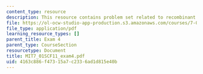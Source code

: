 ```yaml
---
content_type: resource
description: This resource contains problem set related to recombinant DNA.
file: https://ol-ocw-studio-app-production.s3.amazonaws.com/courses/7-01sc-fundamentals-of-biology-fall-2011/4163c886f47315a7c2336ad1d815e40b_MIT7_01SCF11_exam4.pdf
file_type: application/pdf
learning_resource_types: []
parent_title: Exam 4
parent_type: CourseSection
resourcetype: Document
title: MIT7_01SCF11_exam4.pdf
uid: 4163c886-f473-15a7-c233-6ad1d815e40b
---
```

